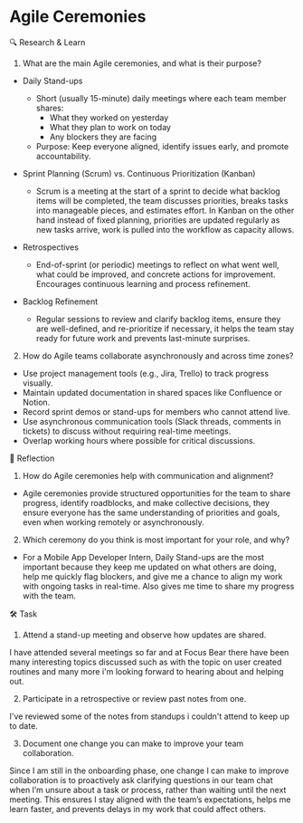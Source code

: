 # Agile Ceremonies

🔍 Research & Learn

1. What are the main Agile ceremonies, and what is their purpose?

- Daily Stand-ups
  - Short (usually 15-minute) daily meetings where each team member shares:
    - What they worked on yesterday
    - What they plan to work on today
    - Any blockers they are facing
  - Purpose: Keep everyone aligned, identify issues early, and promote
    accountability.

- Sprint Planning (Scrum) vs. Continuous Prioritization (Kanban)
  - Scrum is a meeting at the start of a sprint to decide what backlog items
    will be completed, the team discusses priorities, breaks tasks into
    manageable pieces, and estimates effort. In Kanban on the other hand instead
    of fixed planning, priorities are updated regularly as new tasks arrive,
    work is pulled into the workflow as capacity allows.

- Retrospectives
  - End-of-sprint (or periodic) meetings to reflect on what went well, what
    could be improved, and concrete actions for improvement. Encourages
    continuous learning and process refinement.

- Backlog Refinement
  - Regular sessions to review and clarify backlog items, ensure they are
    well-defined, and re-prioritize if necessary, it helps the team stay ready
    for future work and prevents last-minute surprises.

2. How do Agile teams collaborate asynchronously and across time zones?

- Use project management tools (e.g., Jira, Trello) to track progress visually.
- Maintain updated documentation in shared spaces like Confluence or Notion.
- Record sprint demos or stand-ups for members who cannot attend live.
- Use asynchronous communication tools (Slack threads, comments in tickets) to
  discuss without requiring real-time meetings.
- Overlap working hours where possible for critical discussions.

📝 Reflection

1. How do Agile ceremonies help with communication and alignment?

- Agile ceremonies provide structured opportunities for the team to share
  progress, identify roadblocks, and make collective decisions, they ensure
  everyone has the same understanding of priorities and goals, even when working
  remotely or asynchronously.

2. Which ceremony do you think is most important for your role, and why?

- For a Mobile App Developer Intern, Daily Stand-ups are the most important
  because they keep me updated on what others are doing, help me quickly flag
  blockers, and give me a chance to align my work with ongoing tasks in
  real-time. Also gives me time to share my progress with the team.

🛠️ Task

1. Attend a stand-up meeting and observe how updates are shared.

I have attended several meetings so far and at Focus Bear there have been many
interesting topics discussed such as with the topic on user created routines and
many more i'm looking forward to hearing about and helping out.

2. Participate in a retrospective or review past notes from one.

I've reviewed some of the notes from standups i couldn't attend to keep up to
date.

3. Document one change you can make to improve your team collaboration.

Since I am still in the onboarding phase, one change I can make to improve
collaboration is to proactively ask clarifying questions in our team chat when
I’m unsure about a task or process, rather than waiting until the next meeting.
This ensures I stay aligned with the team’s expectations, helps me learn faster,
and prevents delays in my work that could affect others.
